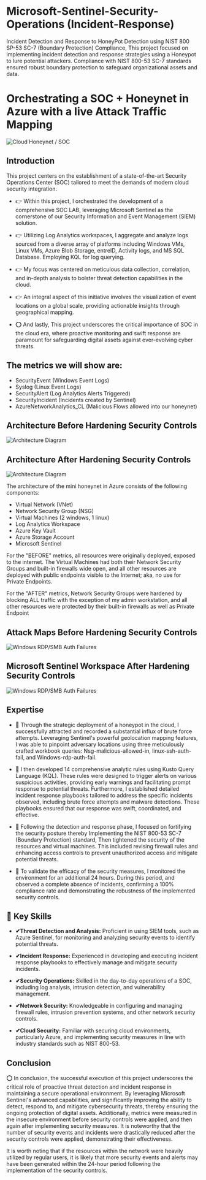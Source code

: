 # Microsoft-Sentinel-Security-Operations (Incident-Response)
Incident Detection and Response to HoneyPot Detection using NIST 800 SP-53 SC-7 (Boundary Protection) Compliance, This project focused on implementing incident detection and response strategies using a Honeypot to lure potential attackers. Compliance with NIST 800-53 SC-7 standards ensured robust boundary protection to safeguard organizational assets and data. 

# Orchestrating  a SOC + Honeynet in Azure with a live Attack Traffic Mapping
![Cloud Honeynet / SOC](https://imgur.com/CPWlFrz.jpg)

## Introduction

This project centers on the establishment of a state-of-the-art Security Operations Center (SOC) tailored to meet the demands of modern cloud security integration. 

- 👉 Within this project, I orchestrated the development of a comprehensive SOC LAB, leveraging Microsoft Sentinel as the cornerstone of our Security Information and Event Management (SIEM) solution. 

- 👉 Utilizing Log Analytics workspaces, I aggregate and analyze logs sourced from a diverse array of platforms including Windows VMs, Linux VMs, Azure Blob Storage, entreID, Activity logs, and MS SQL Database. Employing KQL for log querying.

- 👉 My focus was centered on meticulous data collection, correlation, and in-depth analysis to bolster threat detection capabilities in the cloud. 

- 👉 An integral aspect of this initiative involves the visualization of event locations on a global scale, providing actionable insights through geographical mapping. 

- ⭕ And lastly, This project underscores the critical importance of SOC in the cloud era, where proactive monitoring and swift response are paramount for safeguarding digital assets against ever-evolving cyber threats.

## The metrics we will show are:

- SecurityEvent (Windows Event Logs)
- Syslog (Linux Event Logs)
- SecurityAlert (Log Analytics Alerts Triggered)
- SecurityIncident (Incidents created by Sentinel)
- AzureNetworkAnalytics_CL (Malicious Flows allowed into our honeynet)

## Architecture Before Hardening Security Controls
![Architecture Diagram](https://imgur.com/OvrBFLs.jpg)

## Architecture After Hardening Security Controls
![Architecture Diagram](https://imgur.com/48jqTjV.jpg)

The architecture of the mini honeynet in Azure consists of the following components:

- Virtual Network (VNet)
- Network Security Group (NSG)
- Virtual Machines (2 windows, 1 linux)
- Log Analytics Workspace
- Azure Key Vault
- Azure Storage Account
- Microsoft Sentinel

For the "BEFORE" metrics, all resources were originally deployed, exposed to the internet. The Virtual Machines had both their Network Security Groups and built-in firewalls wide open, and all other resources are deployed with public endpoints visible to the Internet; aka, no use for Private Endpoints.

For the "AFTER" metrics, Network Security Groups were hardened by blocking ALL traffic with the exception of my admin workstation, and all other resources were protected by their built-in firewalls as well as Private Endpoint

## Attack Maps Before Hardening Security Controls
![Windows RDP/SMB Auth Failures](https://imgur.com/tNjMcHi.png)<br>

## Microsoft Sentinel Workspace After Hardening Security Controls
![Windows RDP/SMB Auth Failures](https://imgur.com/K8JE1dc.png)<br>

## Expertise
- 🔰 Through the strategic deployment of a honeypot in the cloud, I successfully attracted and recorded a substantial influx of brute force attempts. Leveraging Sentinel's powerful geolocation mapping features, I was able to pinpoint adversary locations using three meticulously crafted workbook queries: Nsg-malicious-allowed-in, linux-ssh-auth-fail, and Windows-rdp-auth-fail.

- 🔰 I then developed 14 comprehensive analytic rules using Kusto Query Language (KQL). These rules were designed to trigger alerts on various suspicious activities, providing early warnings and facilitating prompt response to potential threats. Furthermore, I established detailed incident response playbooks tailored to address the specific incidents observed, including brute force attempts and malware detections. These playbooks ensured that our response was swift, coordinated, and effective.

- 🔰 Following the detection and response phase, I focused on fortifying the security posture thereby Implementing the NIST 800-53 SC-7 (Boundary Protection) standard, Then tightened the security of the resources and virtual machines. This included revising firewall rules and enhancing access controls to prevent unauthorized access and mitigate potential threats.

- 🔰 To validate the efficacy of the security measures, I monitored the environment for an additional 24 hours. During this period, and observed a complete absence of incidents, confirming a 100% compliance rate and demonstrating the robustness of the implemented security controls.

## 🔵 Key Skills

- **✔Threat Detection and Analysis:** Proficient in using SIEM tools, such as Azure Sentinel, for monitoring and analyzing security events to identify potential threats.

- **✔Incident Response:** Experienced in developing and executing incident response playbooks to effectively manage and mitigate security incidents.

- **✔Security Operations:** Skilled in the day-to-day operations of a SOC, including log analysis, intrusion detection, and vulnerability management.

- **✔Network Security:** Knowledgeable in configuring and managing firewall rules, intrusion prevention systems, and other network security controls.

- **✔Cloud Security:** Familiar with securing cloud environments, particularly Azure, and implementing security measures in line with industry standards such as NIST 800-53.

## Conclusion

⭕ In conclusion, the successful execution of this project underscores the critical role of proactive threat detection and incident response in maintaining a secure operational environment. By leveraging Microsoft Sentinel's advanced capabilities, and significantly improving the ability to detect, respond to, and mitigate cybersecurity threats, thereby ensuring the ongoing protection of digital assets. Additionally, metrics were measured in the insecure environment before security controls were applied, and then again after implementing security measures. It is noteworthy that the number of security events and incidents were drastically reduced after the security controls were applied, demonstrating their effectiveness.

It is worth noting that if the resources within the network were heavily utilized by regular users, it is likely that more security events and alerts may have been generated within the 24-hour period following the implementation of the security controls.

